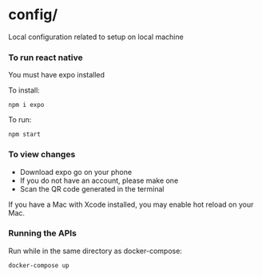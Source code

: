 # config/

Local configuration related to setup on local machine

### To run react native

You must have expo installed

To install:

```
npm i expo
```

To run:

```
npm start
```

### To view changes

- Download expo go on your phone
- If you do not have an account, please make one
- Scan the QR code generated in the terminal

If you have a Mac with Xcode installed, you may enable hot reload on your Mac.

### Running the APIs

Run while in the same directory as docker-compose:

```
docker-compose up
```
